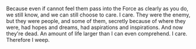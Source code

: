 Because even if cannot feel them pass into the Force as clearly as you do, we
still know, and we can still choose to care. I care. They were the enemy, but
they were people, and some of them, secretly because of where they were, had
hopes and dreams, had aspirations and inspirations. And now they're dead. An
amount of life larger than I can even comprehend. I care. Therefore I weep.
